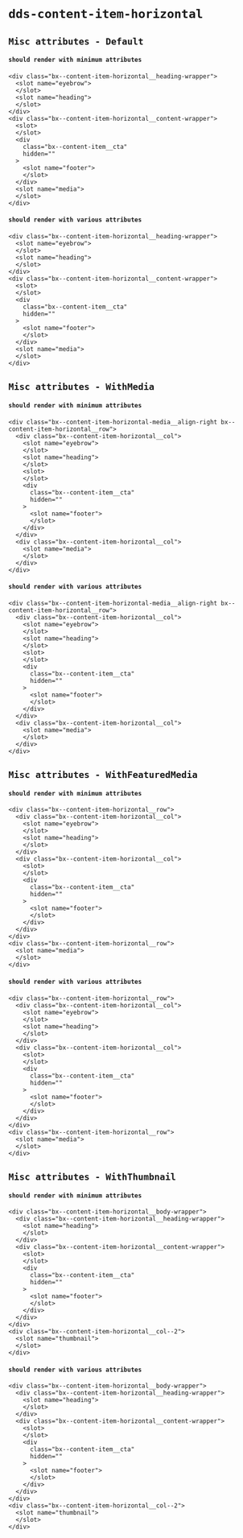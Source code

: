 # `dds-content-item-horizontal`

## `Misc attributes - Default`

####   `should render with minimum attributes`

```
<div class="bx--content-item-horizontal__heading-wrapper">
  <slot name="eyebrow">
  </slot>
  <slot name="heading">
  </slot>
</div>
<div class="bx--content-item-horizontal__content-wrapper">
  <slot>
  </slot>
  <div
    class="bx--content-item__cta"
    hidden=""
  >
    <slot name="footer">
    </slot>
  </div>
  <slot name="media">
  </slot>
</div>

```

####   `should render with various attributes`

```
<div class="bx--content-item-horizontal__heading-wrapper">
  <slot name="eyebrow">
  </slot>
  <slot name="heading">
  </slot>
</div>
<div class="bx--content-item-horizontal__content-wrapper">
  <slot>
  </slot>
  <div
    class="bx--content-item__cta"
    hidden=""
  >
    <slot name="footer">
    </slot>
  </div>
  <slot name="media">
  </slot>
</div>

```

## `Misc attributes - WithMedia`

####   `should render with minimum attributes`

```
<div class="bx--content-item-horizontal-media__align-right bx--content-item-horizontal__row">
  <div class="bx--content-item-horizontal__col">
    <slot name="eyebrow">
    </slot>
    <slot name="heading">
    </slot>
    <slot>
    </slot>
    <div
      class="bx--content-item__cta"
      hidden=""
    >
      <slot name="footer">
      </slot>
    </div>
  </div>
  <div class="bx--content-item-horizontal__col">
    <slot name="media">
    </slot>
  </div>
</div>

```

####   `should render with various attributes`

```
<div class="bx--content-item-horizontal-media__align-right bx--content-item-horizontal__row">
  <div class="bx--content-item-horizontal__col">
    <slot name="eyebrow">
    </slot>
    <slot name="heading">
    </slot>
    <slot>
    </slot>
    <div
      class="bx--content-item__cta"
      hidden=""
    >
      <slot name="footer">
      </slot>
    </div>
  </div>
  <div class="bx--content-item-horizontal__col">
    <slot name="media">
    </slot>
  </div>
</div>

```

## `Misc attributes - WithFeaturedMedia`

####   `should render with minimum attributes`

```
<div class="bx--content-item-horizontal__row">
  <div class="bx--content-item-horizontal__col">
    <slot name="eyebrow">
    </slot>
    <slot name="heading">
    </slot>
  </div>
  <div class="bx--content-item-horizontal__col">
    <slot>
    </slot>
    <div
      class="bx--content-item__cta"
      hidden=""
    >
      <slot name="footer">
      </slot>
    </div>
  </div>
</div>
<div class="bx--content-item-horizontal__row">
  <slot name="media">
  </slot>
</div>

```

####   `should render with various attributes`

```
<div class="bx--content-item-horizontal__row">
  <div class="bx--content-item-horizontal__col">
    <slot name="eyebrow">
    </slot>
    <slot name="heading">
    </slot>
  </div>
  <div class="bx--content-item-horizontal__col">
    <slot>
    </slot>
    <div
      class="bx--content-item__cta"
      hidden=""
    >
      <slot name="footer">
      </slot>
    </div>
  </div>
</div>
<div class="bx--content-item-horizontal__row">
  <slot name="media">
  </slot>
</div>

```

## `Misc attributes - WithThumbnail`

####   `should render with minimum attributes`

```
<div class="bx--content-item-horizontal__body-wrapper">
  <div class="bx--content-item-horizontal__heading-wrapper">
    <slot name="heading">
    </slot>
  </div>
  <div class="bx--content-item-horizontal__content-wrapper">
    <slot>
    </slot>
    <div
      class="bx--content-item__cta"
      hidden=""
    >
      <slot name="footer">
      </slot>
    </div>
  </div>
</div>
<div class="bx--content-item-horizontal__col--2">
  <slot name="thumbnail">
  </slot>
</div>

```

####   `should render with various attributes`

```
<div class="bx--content-item-horizontal__body-wrapper">
  <div class="bx--content-item-horizontal__heading-wrapper">
    <slot name="heading">
    </slot>
  </div>
  <div class="bx--content-item-horizontal__content-wrapper">
    <slot>
    </slot>
    <div
      class="bx--content-item__cta"
      hidden=""
    >
      <slot name="footer">
      </slot>
    </div>
  </div>
</div>
<div class="bx--content-item-horizontal__col--2">
  <slot name="thumbnail">
  </slot>
</div>

```

